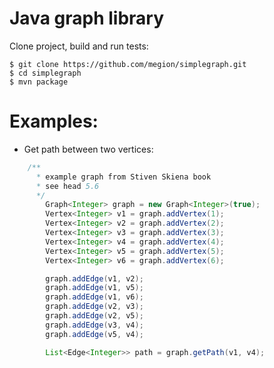 Java graph library
==================

Clone project, build and run tests:

    $ git clone https://github.com/megion/simplegraph.git
    $ cd simplegraph
    $ mvn package

Examples:
=========

* Get path between two vertices:

```java
    /**
      * example graph from Stiven Skiena book
      * see head 5.6
      */
        Graph<Integer> graph = new Graph<Integer>(true);
        Vertex<Integer> v1 = graph.addVertex(1);
        Vertex<Integer> v2 = graph.addVertex(2);
        Vertex<Integer> v3 = graph.addVertex(3);
        Vertex<Integer> v4 = graph.addVertex(4);
        Vertex<Integer> v5 = graph.addVertex(5);
        Vertex<Integer> v6 = graph.addVertex(6);

        graph.addEdge(v1, v2);
        graph.addEdge(v1, v5);
        graph.addEdge(v1, v6);
        graph.addEdge(v2, v3);
        graph.addEdge(v2, v5);
        graph.addEdge(v3, v4);
        graph.addEdge(v5, v4);

        List<Edge<Integer>> path = graph.getPath(v1, v4);
```

